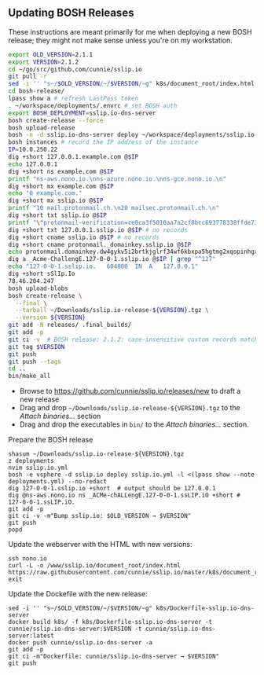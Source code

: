 ## Updating BOSH Releases

These instructions are meant primarily for me when deploying a new BOSH release;
they might not make sense unless you're on my workstation.

```zsh
export OLD_VERSION=2.1.1
export VERSION=2.1.2
cd ~/go/src/github.com/cunnie/sslip.io
git pull -r
sed -i '' "s~/$OLD_VERSION/~/$VERSION/~g" k8s/document_root/index.html # update the download instructions on the website
cd bosh-release/
lpass show a # refresh LastPass token
. ~/workspace/deployments/.envrc # set BOSH auth
export BOSH_DEPLOYMENT=sslip.io-dns-server
bosh create-release --force
bosh upload-release
bosh -n -d sslip.io-dns-server deploy ~/workspace/deployments/sslip.io-dns-server.yml --recreate
bosh instances # record the IP address of the instance
IP=10.0.250.22
dig +short 127.0.0.1.example.com @$IP
echo 127.0.0.1
dig +short ns example.com @$IP
printf "ns-aws.nono.io.\nns-azure.nono.io.\nns-gce.nono.io.\n"
dig +short mx example.com @$IP
echo "0 example.com."
dig +short mx sslip.io @$IP
printf "10 mail.protonmail.ch.\n20 mailsec.protonmail.ch.\n"
dig +short txt sslip.io @$IP
printf "\"protonmail-verification=ce0ca3f5010aa7a2cf8bcc693778338ffde73e26\"\n\"v=spf1 include:_spf.protonmail.ch mx ~all\"\n"
dig +short txt 127.0.0.1.sslip.io @$IP # no records
dig +short cname sslip.io @$IP # no records
dig +short cname protonmail._domainkey.sslip.io @$IP
echo protonmail.domainkey.dw4gykv5i2brtkjglrf34wf6kbxpa5hgtmg2xqopinhgxn5axo73a.domains.proton.ch.
dig a _Acme-ChallengE.127-0-0-1.sslip.io @$IP | grep "^127"
echo "127-0-0-1.sslip.io.	604800	IN	A	127.0.0.1"
dig +short sSlIp.Io
78.46.204.247
bosh upload-blobs
bosh create-release \
  --final \
  --tarball ~/Downloads/sslip.io-release-${VERSION}.tgz \
  --version ${VERSION}
git add -N releases/ .final_builds/
git add -p
git ci -v  # BOSH release: 2.1.2: case-insensitive custom records matching
git tag $VERSION
git push
git push --tags
cd ..
bin/make_all
```
- Browse to <https://github.com/cunnie/sslip.io/releases/new> to draft a new release
- Drag and drop `~/Downloads/sslip.io-release-${VERSION}.tgz` to the _Attach
  binaries..._ section
- Drag and drop the executables in `bin/` to the _Attach binaries..._ section.

Prepare the BOSH release
```
shasum ~/Downloads/sslip.io-release-${VERSION}.tgz
z deployments
nvim sslip.io.yml
bosh -e vsphere -d sslip.io deploy sslip.io.yml -l <(lpass show --note deployments.yml) --no-redact
dig 127-0-0-1.sslip.io +short  # output should be 127.0.0.1
dig @ns-aws.nono.io ns _ACMe-chALLengE.127-0-0-1.ssLIP.iO +short # 127-0-0-1.ssLIP.iO.
git add -p
git ci -v -m"Bump sslip.io: $OLD_VERSION → $VERSION"
git push
popd
```
Update the webserver with the HTML with new versions:
```
ssh nono.io
curl -L -o /www/sslip.io/document_root/index.html https://raw.githubusercontent.com/cunnie/sslip.io/master/k8s/document_root/index.html
exit
```
Update the Dockefile with the new release:
```
sed -i '' "s~/$OLD_VERSION/~/$VERSION/~g" k8s/Dockerfile-sslip.io-dns-server
docker build k8s/ -f k8s/Dockerfile-sslip.io-dns-server -t cunnie/sslip.io-dns-server:$VERSION -t cunnie/sslip.io-dns-server:latest
docker push cunnie/sslip.io-dns-server -a
git add -p
git ci -m"Dockerfile: cunnie/sslip.io-dns-server → $VERSION"
git push
```
